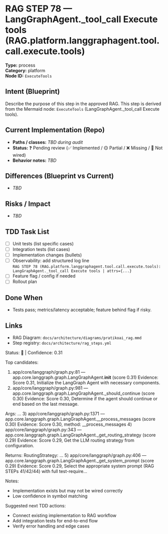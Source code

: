 # RAG STEP 78 — LangGraphAgent._tool_call Execute tools (RAG.platform.langgraphagent.tool.call.execute.tools)

**Type:** process  
**Category:** platform  
**Node ID:** `ExecuteTools`

## Intent (Blueprint)
Describe the purpose of this step in the approved RAG. This step is derived from the Mermaid node: `ExecuteTools` (LangGraphAgent._tool_call Execute tools).

## Current Implementation (Repo)
- **Paths / classes:** _TBD during audit_
- **Status:** ❓ Pending review (✅ Implemented / 🟡 Partial / ❌ Missing / 🔌 Not wired)
- **Behavior notes:** _TBD_

## Differences (Blueprint vs Current)
- _TBD_

## Risks / Impact
- _TBD_

## TDD Task List
- [ ] Unit tests (list specific cases)
- [ ] Integration tests (list cases)
- [ ] Implementation changes (bullets)
- [ ] Observability: add structured log line  
  `RAG STEP 78 (RAG.platform.langgraphagent.tool.call.execute.tools): LangGraphAgent._tool_call Execute tools | attrs={...}`
- [ ] Feature flag / config if needed
- [ ] Rollout plan

## Done When
- Tests pass; metrics/latency acceptable; feature behind flag if risky.

## Links
- RAG Diagram: `docs/architecture/diagrams/pratikoai_rag.mmd`
- Step registry: `docs/architecture/rag_steps.yml`


<!-- AUTO-AUDIT:BEGIN -->
Status: 🔌  |  Confidence: 0.31

Top candidates:
1) app/core/langgraph/graph.py:81 — app.core.langgraph.graph.LangGraphAgent.__init__ (score 0.31)
   Evidence: Score 0.31, Initialize the LangGraph Agent with necessary components.
2) app/core/langgraph/graph.py:981 — app.core.langgraph.graph.LangGraphAgent._should_continue (score 0.30)
   Evidence: Score 0.30, Determine if the agent should continue or end based on the last message.

Args:
...
3) app/core/langgraph/graph.py:1371 — app.core.langgraph.graph.LangGraphAgent.__process_messages (score 0.30)
   Evidence: Score 0.30, method: __process_messages
4) app/core/langgraph/graph.py:343 — app.core.langgraph.graph.LangGraphAgent._get_routing_strategy (score 0.29)
   Evidence: Score 0.29, Get the LLM routing strategy from configuration.

Returns:
    RoutingStrategy: ...
5) app/core/langgraph/graph.py:406 — app.core.langgraph.graph.LangGraphAgent._get_system_prompt (score 0.29)
   Evidence: Score 0.29, Select the appropriate system prompt (RAG STEPs 41/42/44) with full test-require...

Notes:
- Implementation exists but may not be wired correctly
- Low confidence in symbol matching

Suggested next TDD actions:
- Connect existing implementation to RAG workflow
- Add integration tests for end-to-end flow
- Verify error handling and edge cases
<!-- AUTO-AUDIT:END -->